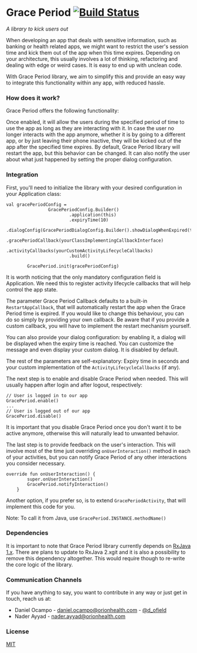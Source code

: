 Grace Period  [![Build Status](https://travis-ci.org/orionhealth/grace-period-android.svg?branch=master)](https://travis-ci.org/orionhealth/grace-period-android)
=====================
*A library to kick users out*

When developing an app that deals with sensitive information, such as banking or health related apps, we might want to restrict the user's session time and kick them out of the app when this time expires.
Depending on your architecture, this usually involves a lot of thinking, refactoring and dealing with edge or weird cases. It is easy to end up with unclean code.

With Grace Period library, we aim to simplify this and provide an easy way to integrate this functionality within any app, with reduced hassle.

### How does it work?

Grace Period offers the following functionality:

Once enabled, it will allow the users during the specified period of time to use the app as long as they are interacting with it.
In case the user no longer interacts with the app anymore, whether it is by going to a different app, or by just leaving their phone inactive, they will be kicked out of the app after the specified time expires.
By default, Grace Period library will restart the app, but this behavior can be changed. It can also notify the user about what just happened by setting the proper dialog configuration.

### Integration

First, you'll need to initialize the library with your desired configuration in your Application class:
```
val gracePeriodConfig =
                GracePeriodConfig.Builder()
                        .application(this)
                        .expiryTime(10)
                        .dialogConfig(GracePeriodDialogConfig.Builder().showDialogWhenExpired(true).build())
                        .gracePeriodCallback(yourClassImplementingCallbackInterface)
                        .activityCallbacks(yourCustomActivityLifecycleCallbacks)
                        .build()

        GracePeriod.init(gracePeriodConfig)
```
It is worth noticing that the only mandatory configuration field is Application. We need this to register activity lifecycle callbacks that will help control the app state.

The parameter Grace Period Callback defaults to a built-in `RestartAppCallback`, that will automatically restart the app when the Grace Period time is expired. 
If you would like to change this behaviour, you can do so simply by providing your own callback. Be aware that if you provide a custom callback, you will have to implement the restart mechanism yourself.

You can also provide your dialog configuration: by enabling it, a dialog will be displayed when the expiry time is reached. You can customize the message and even display your custom dialog.
It is disabled by default.

The rest of the parameters are self-explanatory: Expiry time in seconds and your custom implementation of the `ActivityLifecycleCallbacks` (if any).

The next step is to enable and disable Grace Period when needed. This will usually happen after login and after logout, respectively:
```
// User is logged in to our app
GracePeriod.enable()
...
// User is logged out of our app
GracePeriod.disable()
```

It is important that you disable Grace Period once you don't want it to be active anymore, otherwise this will naturally lead to unwanted behavior.

The last step is to provide feedback on the user's interaction. 
This will involve most of the time just overriding `onUserInteraction()` method in each of your activities, but you can notify Grace Period of any other interactions you consider necessary.
```
override fun onUserInteraction() {
        super.onUserInteraction()
        GracePeriod.notifyInteraction()
    }
```

Another option, if you prefer so, is to extend `GracePeriodActivity`, that will implement this code for you.

Note: To call it from Java, use `GracePeriod.INSTANCE.methodName()`

### Dependencies

It is important to note that Grace Period library currently depends on [RxJava 1.x](https://github.com/ReactiveX/RxJava/tree/1.x). There are plans to update to RxJava 2.xgit  and it is also a possibility to remove this dependency altogether. This would require though to re-write the core logic of the library.

### Communication Channels

If you have anything to say, you want to contribute in any way or just get in touch, reach us at:

* Daniel Ocampo - [daniel.ocampo@orionhealth.com](mailto:daniel.ocampo@orionhealth.com) - [@d_ofield](https://twitter.com/d_ofield)
* Nader Ayyad - [nader.ayyad@orionhealth.com](mailto:nader.ayyad@orionhealth.com)

### License

[MIT](https://github.com/orionhealth/grace-period-android/blob/master/LICENSE)
